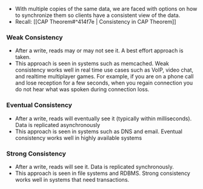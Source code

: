 - With multiple copies of the same data, we are faced with options on how to synchronize them so clients have a consistent view of the data.
- Recall: [[CAP Theorem#^414f7e | Consistency in CAP Theorem]]

### Weak Consistency
- After a write, reads may or may not see it. A best effort approach is taken.
- This approach is seen in systems such as memcached. Weak consistency works well in real time use cases such as VolP, video chat, and realtime multiplayer games. For example, if you are on a phone call and lose reception for a few seconds, when you regain connection you do not hear what was spoken during connection loss. 
### Eventual Consistency
- After a write, reads will eventually see it (typically within milliseconds). Data is replicated asynchronously
- This approach is seen in systems such as DNS and email. Eventual consistency works well in highly available systems
### Strong Consistency
- After a write, reads will see it. Data is replicated synchronously.
- This approach is seen in file systems and RDBMS. Strong consistency works well in systems that need transactions.